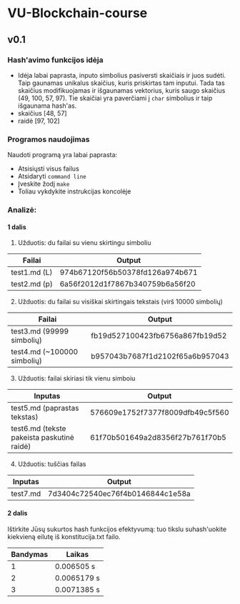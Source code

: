 # VU-Blockchain-course

## v0.1

### Hash'avimo funkcijos idėja
  * Idėja labai paprasta, inputo simbolius pasiversti skaičiais ir juos sudėti. Taip gaunamas unikalus skaičius, kuris priskirtas tam
  inputui. Tada tas skaičius modifikuojamas ir išgaunamas vektorius, kuris saugo skaičius (49, 100, 57, 97). Tie skaičiai
  yra paverčiami į `char` simbolius ir taip išgaunama hash'as.
  * skaičius [48, 57]
  * raidė [97, 102]

### Programos naudojimas
Naudoti programą yra labai paprasta:
  * Atsisiųsti visus failus
  * Atsidaryti `command line`
  * Įveskite žodį `make`
  * Toliau vykdykite instrukcijas koncolėje
  
### Analizė:
#### 1 dalis

1. Užduotis: du failai su vienu skirtingu simboliu

| Failai  | Output |
| ------------- | ------------- |
| test1.md (L)  | 974b67120f56b50378fd126a974b671  |
| test2.md (p) | 6a56f2012d1f7867b340759b6a56f20  |

2. Užduotis: du failai su visiškai skirtingais tekstais (virš 10000 simbolių)

| Failai  | Output |
| ------------- | ------------- |
| test3.md (99999 simbolių) | fb19d527100423fb6756a867fb19d52  |
| test4.md (~100000 simbolių)  | b957043b7687f1d2102f65a6b957043  |

3. Užduotis: failai skiriasi tik vienu simboiu

| Inputas  | Output |
| ------------- | ------------- |
| test5.md (paprastas tekstas) | 576609e1752f7377f8009dfb49c5f560 |
| test6.md (tekste pakeista paskutinė raidė)  | 61f70b501649a2d8356f27b761f70b5  |

4. Užduotis: tuščias failas

| Inputas  | Output |
| ------------- | ------------- |
| test7.md  | 7d3404c72540ec76f4b0146844c1e58a  |

#### 2 dalis

Ištirkite Jūsų sukurtos hash funkcijos efektyvumą: tuo tikslu suhash'uokite kiekvieną eilutę iš konstitucija.txt failo.

| Bandymas  | Laikas |
| ------------- | ------------- |
| 1  | 0.006505 s |
| 2  | 0.0065179 s  |
| 3  | 0.0071385 s |